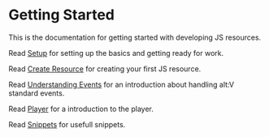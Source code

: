 # Getting Started

This is the documentation for getting started with developing JS resources.

Read [Setup](setup.md) for setting up the basics and getting ready for work.

Read [Create Resource](create-your-first-resource.md) for creating your first JS resource.

Read [Understanding Events](understanding-events.md) for an introduction about handling alt:V standard events.

Read [Player](player/index.md) for a introduction to the player.

Read [Snippets](snippets/index.md) for usefull snippets.
